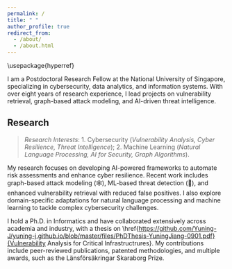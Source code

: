 ```yaml
---
permalink: /
title: " "
author_profile: true
redirect_from: 
  - /about/
  - /about.html
---
```

\usepackage{hyperref}

I am a Postdoctoral Research Fellow at the National University of Singapore, specializing in cybersecurity, data analytics, and information systems. With over eight years of research experience, I lead projects on vulnerability retrieval, graph-based attack modeling, and AI-driven threat intelligence.


## Research

> *Research Interests*: 1. Cybersecurity (*Vulnerability Analysis, Cyber Resilience, Threat Intelligence*); 2. Machine Learning (*Natural Language Processing, AI for Security, Graph Algorithms*).


My research focuses on developing AI-powered frameworks to automate risk assessments and enhance cyber resilience. Recent work includes graph-based attack modeling (🕸️), ML-based threat detection (🤖), and enhanced vulnerability retrieval with reduced false positives. I also explore domain-specific adaptations for natural language processing and machine learning to tackle complex cybersecurity challenges.

I hold a Ph.D. in Informatics and have collaborated extensively across academia and industry, with a thesis on \href{https://github.com/Yuning-J/yuning-j.github.io/blob/master/files/PhDThesis-YuningJiang-0901.pdf}{Vulnerability Analysis for Critical Infrastructrures}. My contributions include peer-reviewed publications, patented methodologies, and multiple awards, such as the Länsförsäkringar Skaraborg Prize.
